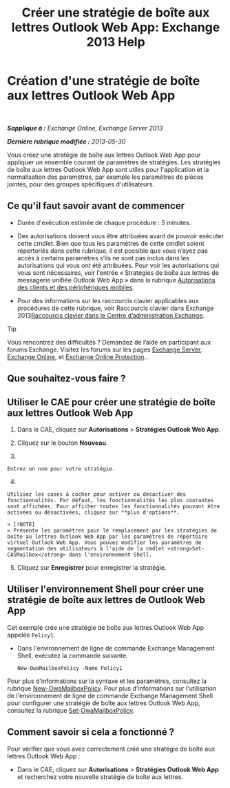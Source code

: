 ﻿---
title: 'Créer une stratégie de boîte aux lettres Outlook Web App: Exchange 2013 Help'
TOCTitle: Création d'une stratégie de boîte aux lettres Outlook Web App
ms:assetid: 347207fa-cfb7-40a6-b19a-831dcdb54ad5
ms:mtpsurl: https://technet.microsoft.com/fr-fr/library/Dd335191(v=EXCHG.150)
ms:contentKeyID: 50477850
ms.date: 04/24/2018
mtps_version: v=EXCHG.150
ms.translationtype: HT
---

# Création d'une stratégie de boîte aux lettres Outlook Web App

 

_**Sapplique à :** Exchange Online, Exchange Server 2013_

_**Dernière rubrique modifiée :** 2013-05-30_

Vous créez une stratégie de boîte aux lettres Outlook Web App pour appliquer un ensemble courant de paramètres de stratégies. Les stratégies de boîte aux lettres Outlook Web App sont utiles pour l'application et la normalisation des paramètres, par exemple les paramètres de pièces jointes, pour des groupes spécifiques d'utilisateurs.

## Ce qu'il faut savoir avant de commencer

  - Durée d'exécution estimée de chaque procédure : 5 minutes.

  - Des autorisations doivent vous être attribuées avant de pouvoir exécuter cette cmdlet. Bien que tous les paramètres de cette cmdlet soient répertoriés dans cette rubrique, il est possible que vous n’ayez pas accès à certains paramètres s’ils ne sont pas inclus dans les autorisations qui vous ont été attribuées. Pour voir les autorisations qui vous sont nécessaires, voir l'entrée « Stratégies de boîte aux lettres de messagerie unifiée Outlook Web App » dans la rubrique [Autorisations des clients et des périphériques mobiles](clients-and-mobile-devices-permissions-exchange-2013-help.md).

  - Pour des informations sur les raccourcis clavier applicables aux procédures de cette rubrique, voir Raccourcis clavier dans Exchange 2013[Raccourcis clavier dans le Centre d’administration Exchange](keyboard-shortcuts-in-the-exchange-admin-center-exchange-online-protection-help.md).

> [!TIP]
> Vous rencontrez des difficultés ? Demandez de l’aide en participant aux forums Exchange. Visitez les forums sur les pages <a href="https://go.microsoft.com/fwlink/p/?linkid=60612">Exchange Server</a>, <a href="https://go.microsoft.com/fwlink/p/?linkid=267542">Exchange Online</a>, et <a href="https://go.microsoft.com/fwlink/p/?linkid=285351">Exchange Online Protection</a>..


## Que souhaitez-vous faire ?

## Utiliser le CAE pour créer une stratégie de boîte aux lettres Outlook Web App

1.  Dans le CAE, cliquez sur **Autorisations** \> **Stratégies Outlook Web App**.

2.  Cliquez sur le bouton **Nouveau**.

3.  
    
    Entrez un nom pour votre stratégie.

4.  
    
    Utilisez les cases à cocher pour activer ou désactiver des fonctionnalités. Par défaut, les fonctionnalités les plus courantes sont affichées. Pour afficher toutes les fonctionnalités pouvant être activées ou désactivées, cliquez sur **plus d'options**.
    
    > [!NOTE]
    > Présente les paramètres pour le remplacement par les stratégies de boîte au lettres Outlook Web App par les paramètres de répertoire virtuel Outlook Web App. Vous pouvez modifier les paramètres de segmentation des utilisateurs à l'aide de la cmdlet <strong>Set-CASMailbox</strong> dans l'environnement Shell.


5.  Cliquez sur **Enregistrer** pour enregistrer la stratégie.

## Utiliser l'environnement Shell pour créer une stratégie de boîte aux lettres de Outlook Web App

Cet exemple crée une stratégie de boîte aux lettres Outlook Web App appelée `Policy1`.

  - Dans l'environnement de ligne de commande Exchange Management Shell, exécutez la commande suivante.
    
        New-OwaMailboxPolicy -Name Policy1

Pour plus d'informations sur la syntaxe et les paramètres, consultez la rubrique [New-OwaMailboxPolicy](https://technet.microsoft.com/fr-fr/library/dd351067\(v=exchg.150\)). Pour plus d'informations sur l'utilisation de l'environnement de ligne de commande Exchange Management Shell pour configurer une stratégie de boîte aux lettres Outlook Web App, consultez la rubrique [Set-OwaMailboxPolicy](https://technet.microsoft.com/fr-fr/library/dd297989\(v=exchg.150\)).

## Comment savoir si cela a fonctionné ?

Pour vérifier que vous avez correctement créé une stratégie de boîte aux lettres Outlook Web App :

  - Dans le CAE, cliquez sur **Autorisations** \> **Stratégies Outlook Web App** et recherchez votre nouvelle stratégie de boîte aux lettres.

